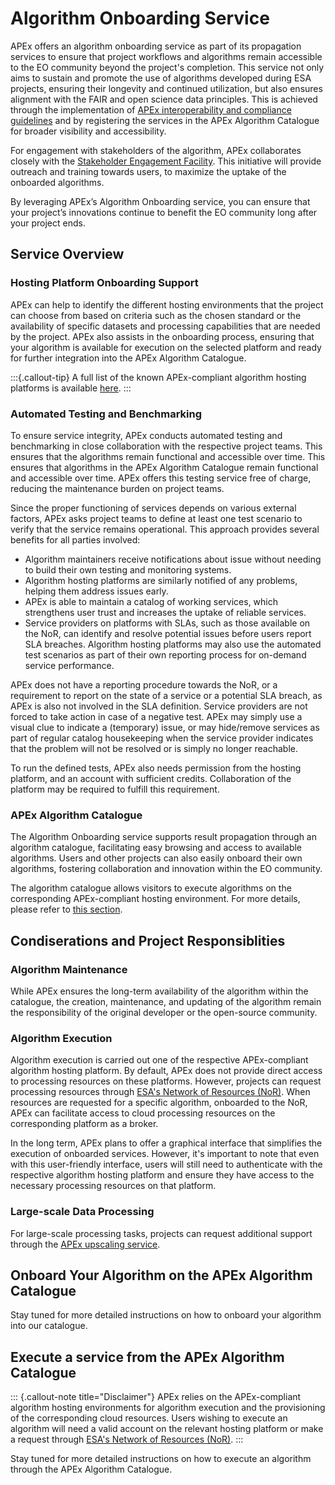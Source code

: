 # Algorithm Onboarding Service

APEx offers an algorithm onboarding service as part of its propagation services to ensure that project workflows and
algorithms remain accessible to the EO community beyond the project's completion. This service not only aims to sustain
and promote the use of algorithms developed during ESA projects, ensuring their longevity and continued utilization, but
also ensures alignment with the FAIR and open science data principles. This is achieved through the implementation of
[APEx interoperability and compliance guidelines](../interoperability/index.md) and by registering the services in the
APEx Algorithm Catalogue for broader visibility and accessibility.

For engagement with stakeholders of the algorithm, APEx collaborates closely with
the [Stakeholder Engagement Facility](https://esa-sef.eu/). This initiative will provide outreach and training towards
users, to maximize the uptake of the onboarded algorithms.

By leveraging APEx’s Algorithm Onboarding service, you can ensure that your project’s innovations continue to benefit
the EO community long after your project ends.

## Service Overview

### Hosting Platform Onboarding Support

APEx can help to identify the different hosting environments that the project can choose from based on criteria such as
the chosen standard or the availability of specific datasets and processing capabilities that are needed by the project.
APEx also assists in the onboarding process, ensuring that your algorithm is available for execution on the selected
platform and ready for further integration into the APEx Algorithm Catalogue.

:::{.callout-tip}
A full list of the known APEx-compliant algorithm hosting platforms is
available [here](index.qmd#what-are-the-platforms-to-choose-from).
:::

### Automated Testing and Benchmarking

To ensure service integrity, APEx conducts automated testing and benchmarking in close collaboration with the respective project teams. This ensures that the algorithms remain functional and accessible over time. 
This ensures that algorithms in the APEx Algorithm Catalogue remain functional and accessible over time. APEx offers this testing service free of charge, reducing the maintenance burden on project teams.

Since the proper functioning of services depends on various external factors, APEx asks project teams to define at least one test scenario to verify that the service remains operational. This approach provides several benefits for all parties involved:

* Algorithm maintainers receive notifications about issue without needing to build their own testing and monitoring systems.
* Algorithm hosting platforms are similarly notified of any problems, helping them address issues early.
* APEx is able to maintain a catalog of working services, which strengthens user trust and increases the uptake of reliable services.
* Service providers on platforms with SLAs, such as those available on the NoR, can identify and resolve potential issues before users report SLA breaches. Algorithm hosting platforms may also use the automated test scenarios as part of their own reporting process for on-demand service performance.
  
APEx does not have a reporting procedure towards the NoR, or a requirement to report on the state of a service or a potential SLA breach, as APEx is also not involved in the SLA definition.
Service providers are not forced to take action in case of a negative test. APEx may simply use a visual clue to indicate a (temporary) issue, or may hide/remove services as part of regular catalog housekeeping when the service provider indicates that the problem will not be resolved or is simply no longer reachable.

To run the defined tests, APEx also needs permission from the hosting platform, and an account with sufficient credits. Collaboration of the platform may be required to fulfill this requirement.

### APEx Algorithm Catalogue

The Algorithm Onboarding service supports result propagation through an algorithm catalogue, facilitating easy
browsing and access to available algorithms. Users and other projects can also easily onboard their own algorithms,
fostering collaboration and innovation within the EO community.

The algorithm catalogue allows visitors to execute algorithms on the corresponding APEx-compliant hosting environment.
For more details, please refer to [this section](#execute-a-service-from-the-apex-algorithm-catalogue).

## Condiserations and Project Responsiblities

### Algorithm Maintenance

While APEx ensures the long-term availability of the algorithm within the catalogue, the creation, maintenance, and
updating of the algorithm remain the responsibility of the original developer or the open-source community.

### Algorithm Execution

Algorithm execution is carried out one of the respective APEx-compliant algorithm hosting platform. By default, APEx
does not provide direct access to processing resources on these platforms. However, projects can request processing
resources through [ESA's Network of Resources (NoR)](https://portfolio.nor-discover.org/). When resources are requested
for a specific algorithm, onboarded to the NoR, APEx can facilitate access to cloud processing resources on the
corresponding platform as a broker.

In the long term, APEx plans to offer a graphical interface that simplifies the execution of onboarded services.
However, it's important to note that even with this user-friendly interface, users will still need to authenticate with
the respective algorithm hosting platform and ensure they have access to the necessary processing resources on that
platform.

### Large-scale Data Processing

For large-scale processing tasks, projects can request additional support through
the [APEx upscaling service](./upscaling.md).

## Onboard Your Algorithm on the APEx Algorithm Catalogue

Stay tuned for more detailed instructions on how to onboard your algorithm into our catalogue.

## Execute a service from the APEx Algorithm Catalogue

::: {.callout-note title="Disclaimer"}
APEx relies on the APEx-compliant algorithm hosting environments for algorithm execution and the provisioning of the
corresponding cloud resources. Users wishing to execute an algorithm will need a valid account on the relevant hosting
platform or make a request through [ESA's Network of Resources (NoR)](https://portfolio.nor-discover.org/).
:::

Stay tuned for more detailed instructions on how to execute an algorithm through the APEx Algorithm Catalogue.
